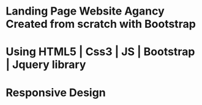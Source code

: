 # Landing Page Website Agancy  Created from scratch with Bootstrap

# Using HTML5 | Css3 | JS | Bootstrap | Jquery library

# Responsive Design
 

